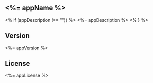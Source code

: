 ## <%= appName %>
<% if (appDescription !== ""){ %>
<%= appDescription %>
<% } %>

## Version
<%= appVersion %>

## License
<%= appLicense %>